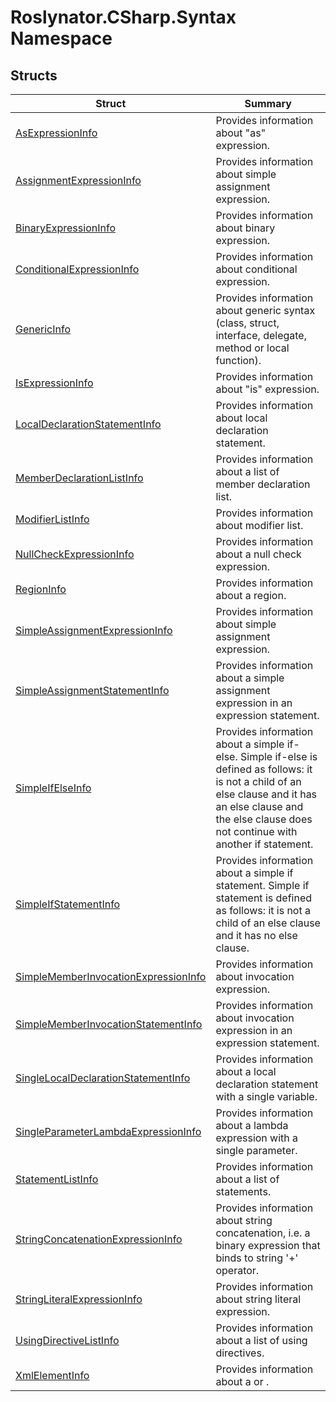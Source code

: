 # Roslynator\.CSharp\.Syntax Namespace

## Structs

| Struct| Summary|
| --- | --- |
| [AsExpressionInfo](AsExpressionInfo/README.md) | Provides information about "as" expression\. |
| [AssignmentExpressionInfo](AssignmentExpressionInfo/README.md) | Provides information about simple assignment expression\. |
| [BinaryExpressionInfo](BinaryExpressionInfo/README.md) | Provides information about binary expression\. |
| [ConditionalExpressionInfo](ConditionalExpressionInfo/README.md) | Provides information about conditional expression\. |
| [GenericInfo](GenericInfo/README.md) | Provides information about generic syntax \(class, struct, interface, delegate, method or local function\)\. |
| [IsExpressionInfo](IsExpressionInfo/README.md) | Provides information about "is" expression\. |
| [LocalDeclarationStatementInfo](LocalDeclarationStatementInfo/README.md) | Provides information about local declaration statement\. |
| [MemberDeclarationListInfo](MemberDeclarationListInfo/README.md) | Provides information about a list of member declaration list\. |
| [ModifierListInfo](ModifierListInfo/README.md) | Provides information about modifier list\. |
| [NullCheckExpressionInfo](NullCheckExpressionInfo/README.md) | Provides information about a null check expression\. |
| [RegionInfo](RegionInfo/README.md) | Provides information about a region\. |
| [SimpleAssignmentExpressionInfo](SimpleAssignmentExpressionInfo/README.md) | Provides information about simple assignment expression\. |
| [SimpleAssignmentStatementInfo](SimpleAssignmentStatementInfo/README.md) | Provides information about a simple assignment expression in an expression statement\. |
| [SimpleIfElseInfo](SimpleIfElseInfo/README.md) | Provides information about a simple if\-else\. Simple if\-else is defined as follows: it is not a child of an else clause and it has an else clause and the else clause does not continue with another if statement\. |
| [SimpleIfStatementInfo](SimpleIfStatementInfo/README.md) | Provides information about a simple if statement\. Simple if statement is defined as follows: it is not a child of an else clause and it has no else clause\. |
| [SimpleMemberInvocationExpressionInfo](SimpleMemberInvocationExpressionInfo/README.md) | Provides information about invocation expression\. |
| [SimpleMemberInvocationStatementInfo](SimpleMemberInvocationStatementInfo/README.md) | Provides information about invocation expression in an expression statement\. |
| [SingleLocalDeclarationStatementInfo](SingleLocalDeclarationStatementInfo/README.md) | Provides information about a local declaration statement with a single variable\. |
| [SingleParameterLambdaExpressionInfo](SingleParameterLambdaExpressionInfo/README.md) | Provides information about a lambda expression with a single parameter\. |
| [StatementListInfo](StatementListInfo/README.md) | Provides information about a list of statements\. |
| [StringConcatenationExpressionInfo](StringConcatenationExpressionInfo/README.md) | Provides information about string concatenation, i\.e\. a binary expression that binds to string '\+' operator\. |
| [StringLiteralExpressionInfo](StringLiteralExpressionInfo/README.md) | Provides information about string literal expression\. |
| [UsingDirectiveListInfo](UsingDirectiveListInfo/README.md) | Provides information about a list of using directives\. |
| [XmlElementInfo](XmlElementInfo/README.md) | Provides information about a  or \. |


